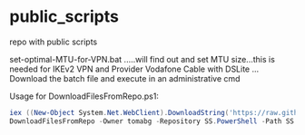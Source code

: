 # public_scripts
repo with public scripts

set-optimal-MTU-for-VPN.bat .....will find out and set MTU size...this is needed for IKEv2 VPN and Provider Vodafone Cable with DSLite ...
Download the batch file and execute in an administrative cmd


Usage for DownloadFilesFromRepo.ps1:

```PowerShell
iex ((New-Object System.Net.WebClient).DownloadString('https://raw.githubusercontent.com/tomabg/public_scripts/master/DownloadFilesFromRepo.ps1')) 
DownloadFilesFromRepo -Owner tomabg -Repository SS.PowerShell -Path SS.PowerShell/bin/Debug -DestinationPath (Get-Module -ListAvailable SS.PowerShell).path.TrimEnd('SS.PowerShell.psd1')
```

